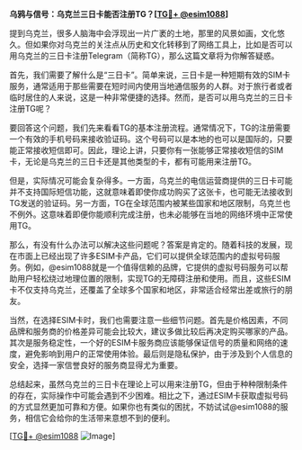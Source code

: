 **乌鸦与信号：乌克兰三日卡能否注册TG？[[TG💪+ @esim1088](https://t.me/s/esim1088)]**

提到乌克兰，很多人脑海中会浮现出一片广袤的土地，那里的风景如画，文化悠久。但如果你对乌克兰的关注点从历史和文化转移到了网络工具上，比如是否可以用乌克兰的三日卡注册Telegram（简称TG），那么这篇文章将为你解答疑惑。

首先，我们需要了解什么是“三日卡”。简单来说，三日卡是一种短期有效的SIM卡服务，通常适用于那些需要在短时间内使用当地通信服务的人群。对于旅行者或者临时居住的人来说，这是一种非常便捷的选择。然而，是否可以用乌克兰的三日卡注册TG呢？

要回答这个问题，我们先来看看TG的基本注册流程。通常情况下，TG的注册需要一个有效的手机号码来接收验证码。这个号码可以是本地的也可以是国际的，只要能正常接收短信即可。因此，理论上讲，只要你有一张能够正常接收短信的SIM卡，无论是乌克兰的三日卡还是其他类型的卡，都有可能用来注册TG。

但是，实际情况可能会复杂得多。一方面，乌克兰的电信运营商提供的三日卡可能并不支持国际短信功能，这就意味着即使你成功购买了这张卡，也可能无法接收到TG发送的验证码。另一方面，TG在全球范围内被某些国家和地区限制，乌克兰也不例外。这意味着即便你能顺利完成注册，也未必能够在当地的网络环境中正常使用TG。

那么，有没有什么办法可以解决这些问题呢？答案是肯定的。随着科技的发展，现在市面上已经出现了许多ESIM卡产品，它们可以提供全球范围内的虚拟号码服务。例如，@esim1088就是一个值得信赖的品牌，它提供的虚拟号码服务可以帮助用户轻松绕过地理位置的限制，实现TG的无障碍注册和使用。而且，这些ESIM卡不仅支持乌克兰，还覆盖了全球多个国家和地区，非常适合经常出差或旅行的朋友。

当然，在选择ESIM卡时，我们也需要注意一些细节问题。首先是价格因素，不同品牌和服务商的价格差异可能会比较大，建议多做比较后再决定购买哪家的产品。其次是服务稳定性，一个好的ESIM卡服务商应该能够保证信号的质量和网络的速度，避免影响到用户的正常使用体验。最后则是隐私保护，由于涉及到个人信息的安全，选择一家信誉良好的服务商显得尤为重要。

总结起来，虽然乌克兰的三日卡在理论上可以用来注册TG，但由于种种限制条件的存在，实际操作中可能会遇到不少困难。相比之下，通过ESIM卡获取虚拟号码的方式显然更加可靠和方便。如果你也有类似的困扰，不妨试试@esim1088的服务，相信它会给你的生活带来意想不到的便利。

[[TG💪+ @esim1088](https://t.me/s/esim1088) ![Image](https://i.postimg.cc/4NQfJmqS/Snipaste-2025-05-13-00-14-12.png)]